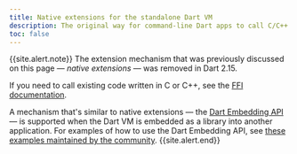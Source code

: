 ```yaml
---
title: Native extensions for the standalone Dart VM
description: The original way for command-line Dart apps to call C/C++ functions.
toc: false
---
```


{{site.alert.note}}
  The extension mechanism that was previously discussed on this page —
  _native extensions_ — was removed in Dart 2.15.
  
  If you need to call existing code written in C or C++, see the
  [FFI documentation](/server/c-interop).
  
  A mechanism that's similar to native extensions —
  the [Dart Embedding API][`include/dart_api.h`] —
  is supported when the Dart VM is
  embedded as a library into another application. 
  For examples of how to use the Dart Embedding API, see
  [these examples maintained by the community][examples].
{{site.alert.end}}

[`include/dart_api.h`]: https://github.com/dart-lang/sdk/blob/main/runtime/include/dart_api.h
[examples]: https://github.com/fuzzybinary/dart-embedding-example
